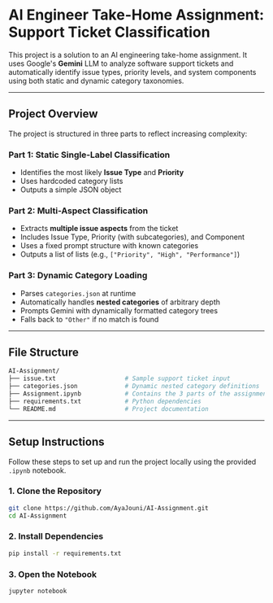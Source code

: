 # AI Engineer Take-Home Assignment: Support Ticket Classification

This project is a solution to an AI engineering take-home assignment. It uses Google's **Gemini** LLM to analyze software support tickets and automatically identify issue types, priority levels, and system components using both static and dynamic category taxonomies.

---

## Project Overview

The project is structured in three parts to reflect increasing complexity:

### Part 1: Static Single-Label Classification
- Identifies the most likely **Issue Type** and **Priority**
- Uses hardcoded category lists
- Outputs a simple JSON object

### Part 2: Multi-Aspect Classification
- Extracts **multiple issue aspects** from the ticket
- Includes Issue Type, Priority (with subcategories), and Component
- Uses a fixed prompt structure with known categories
- Outputs a list of lists (e.g., `["Priority", "High", "Performance"]`)

### Part 3: Dynamic Category Loading
- Parses `categories.json` at runtime
- Automatically handles **nested categories** of arbitrary depth
- Prompts Gemini with dynamically formatted category trees
- Falls back to `"Other"` if no match is found

---

## File Structure

```bash
AI-Assignment/
├── issue.txt                   # Sample support ticket input
├── categories.json             # Dynamic nested category definitions
├── Assignment.ipynb            # Contains the 3 parts of the assignment
├── requirements.txt            # Python dependencies
└── README.md                   # Project documentation
```
---

## Setup Instructions

Follow these steps to set up and run the project locally using the provided `.ipynb` notebook.

### 1. Clone the Repository

```bash
git clone https://github.com/AyaJouni/AI-Assignment.git
cd AI-Assignment
```

### 2. Install Dependencies

```bash
pip install -r requirements.txt
```

### 3. Open the Notebook

```bash
jupyter notebook



